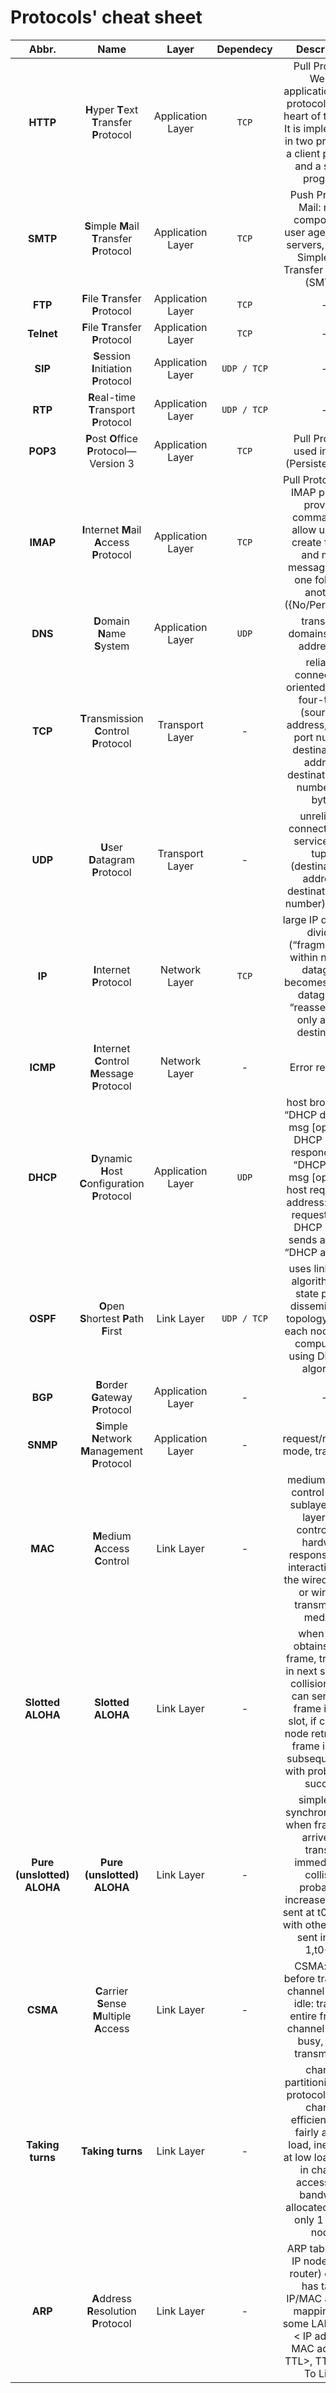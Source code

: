 # Protocols' cheat sheet

| Abbr.     | Name                                                | Layer           | Dependecy   | Description  |
|:---:      |:---:                                                |:---:            |:---:        |:---:|
|**HTTP**   | **H**yper **T**ext **T**ransfer **P**rotocol        |Application Layer|`TCP`          |Pull Protocol, Web's application-layer protocol is a the heart of the Web. It is implemented in two programs: a client program and a server program.|
|**SMTP**   | **S**imple **M**ail **T**ransfer **P**rotocol       |Application Layer|`TCP`          |Push Protocol, Mail: major components: user agents, mail servers, and the Simple Mail Transfer Protocol (SMTP).|
|**FTP**    | **F**ile **T**ransfer **P**rotocol                  |Application Layer|`TCP`          |-|
|**Telnet** | **F**ile **T**ransfer **P**rotocol                  |Application Layer|`TCP`          |-|
|**SIP**    | **S**ession **I**nitiation **P**rotocol             |Application Layer|`UDP / TCP`    |-|
|**RTP**    | **R**eal-time **T**ransport **P**rotocol            |Application Layer|`UDP / TCP`    |-|
|**POP3**   | **P**ost **O**ffice **P**rotocol—Version 3          |Application Layer|`TCP`          |Pull Protocol, used in mails (Persistent only)|
|**IMAP**   | **I**nternet **M**ail **A**ccess **P**rotocol       |Application Layer|`TCP`          |Pull Protocol,  The IMAP protocol provides commands to allow users to create folders and move messages from one folder to another.({No/Persistent})|
|**DNS**    | **D**omain **N**ame **S**ystem                      |Application Layer|`UDP`          |translates domains into IP addresses.|
|**TCP**    | **T**ransmission **C**ontrol **P**rotocol           |Transport Layer  |-            |reliable, connection-oriented service four-tuple: (source IP address, source port number, destination IP address, destination port number) *20* bytes|
|**UDP**    | **U**ser **D**atagram **P**rotocol                  |Transport Layer  |-            |unreliable, connectionless service two-tuple: (destination IP address , destination port number) *8* bytes|
|**IP**     | **I**nternet **P**rotocol                           |Network Layer    |`TCP`          |large IP datagram divided (“fragmented”) within net, one datagram becomes several datagrams, “reassembled” only at final destination.|
|**ICMP**   | **I**nternet **C**ontrol **M**essage **P**rotocol   |Network Layer    |-            |Error reporting|
|**DHCP**   | **D**ynamic **H**ost **C**onfiguration **P**rotocol |Application Layer|`UDP`          |host broadcasts “DHCP discover” msg [optional], DHCP server responds with “DHCP offer” msg [optional], host requests IP address: “DHCP request” msg, DHCP server sends address: “DHCP ack” msg |
|**OSPF**   | **O**pen **S**hortest **P**ath **F**irst            |Link Layer       |`UDP / TCP`    |uses link-state algorithm, link state packet dissemination, topology map at each node, route computation using Dijkstra’s algorithm |
|**BGP**    | **B**order **G**ateway **P**rotocol                 |Application Layer|-            |-            | 
|**SNMP**   | **S**imple **N**etwork **M**anagement **P**rotocol  |Application Layer|-            |request/response mode, trap mode.|
|**MAC**    | **M**edium **A**ccess **C**ontrol                   |Link Layer       |-            |medium access control (MAC) sublayer is the layer that controls the hardware responsible for interaction with the wired, optical or wireless transmission medium.|
|**Slotted ALOHA**     |**Slotted ALOHA**                         |Link Layer       |-            |when node obtains fresh frame, transmits in next slot, if no collision: node can send new frame in next slot, if collision: node retransmits frame in each subsequent slot with prob. p until success|
|**Pure (unslotted) ALOHA**     |**Pure (unslotted) ALOHA**       |Link Layer       |-            |simpler, no synchronization, when frame first arrives -> transmit immediately, collision probability increases: frame sent at t0 collides with other frames sent in [t0-1,t0+1].|
|**CSMA**   | **C**arrier **S**ense **M**ultiple **A**ccess       |Link Layer       |-            |CSMA: listen before transmit:if channel sensed idle: transmit entire frame, if channel sensed busy, defer transmission|
|**Taking turns**   | **Taking turns**                            |Link Layer       |-            |channel partitioning MAC protocols: share channel efficiently and fairly at high load, inefficient at low load: delay in channel access, 1/N bandwidth allocated even if only 1 active node!|
|**ARP**   | **A**ddress **R**esolution **P**rotocol              |Link Layer       |-            |ARP table: each IP node (host, router) on LAN has table: IP/MAC address mappings for some LAN nodes: < IP address; MAC address; TTL>, TTL (Time To Live): |